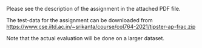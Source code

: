 Please see the description of the assignment in the attached PDF file. 

The test-data for the assignment can be downloaded from https://www.cse.iitd.ac.in/~srikanta/course/col764-2021/tipster-ap-frac.zip 

Note that the actual evaluation will be done on a larger dataset. 


